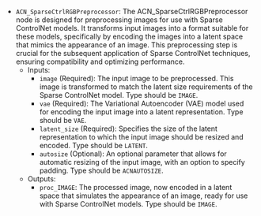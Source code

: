 - `ACN_SparseCtrlRGBPreprocessor`: The ACN_SparseCtrlRGBPreprocessor node is designed for preprocessing images for use with Sparse ControlNet models. It transforms input images into a format suitable for these models, specifically by encoding the images into a latent space that mimics the appearance of an image. This preprocessing step is crucial for the subsequent application of Sparse ControlNet techniques, ensuring compatibility and optimizing performance.
    - Inputs:
        - `image` (Required): The input image to be preprocessed. This image is transformed to match the latent size requirements of the Sparse ControlNet model. Type should be `IMAGE`.
        - `vae` (Required): The Variational Autoencoder (VAE) model used for encoding the input image into a latent representation. Type should be `VAE`.
        - `latent_size` (Required): Specifies the size of the latent representation to which the input image should be resized and encoded. Type should be `LATENT`.
        - `autosize` (Optional): An optional parameter that allows for automatic resizing of the input image, with an option to specify padding. Type should be `ACNAUTOSIZE`.
    - Outputs:
        - `proc_IMAGE`: The processed image, now encoded in a latent space that simulates the appearance of an image, ready for use with Sparse ControlNet models. Type should be `IMAGE`.
